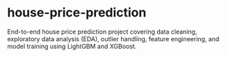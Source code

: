 # house-price-prediction
 End-to-end house price prediction project covering data cleaning, exploratory data analysis (EDA), outlier handling, feature engineering, and model training using LightGBM and XGBoost.
